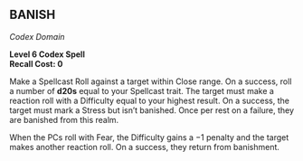 ## BANISH  
_Codex Domain_

**Level 6 Codex Spell**  
**Recall Cost: 0**

Make a Spellcast Roll against a target within Close range. On a success, roll a number of **d20s** equal to your Spellcast trait. The target must make a reaction roll with a Difficulty equal to your highest result. On a success, the target must mark a Stress but isn’t banished. Once per rest on a failure, they are banished from this realm.  

When the PCs roll with Fear, the Difficulty gains a −1 penalty and the target makes another reaction roll. On a success, they return from banishment.  